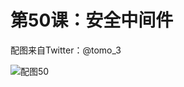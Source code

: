 # 第50课：安全中间件

配图来自Twitter：@tomo_3

![配图50](https://wiki.huihoo.com/images/thumb/f/fc/Devopsgirls50.png/724px-Devopsgirls50.png)